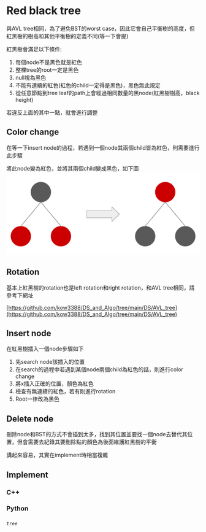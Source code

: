 # Red black tree
與AVL tree相同，為了避免BST的worst case，因此它會自己平衡樹的高度，但紅黑樹的樹高和其他平衡樹的定義不同(等一下會提)

紅黑樹會滿足以下條件:
1. 每個node不是黑色就是紅色
2. 整棵tree的root一定是黑色
3. null視為黑色
4. 不能有連續的紅色(紅色的child一定得是黑色)，黑色無此規定
5. 從任意節點到tree leaf的path上會經過相同數量的黑node(紅黑樹樹高，black height)

若違反上面的其中一點，就會進行調整

## Color change
在等一下insert node的過程，若遇到一個node其兩個child皆為紅色，則需要進行此步驟

將此node變為紅色，並將其兩個child變成黑色，如下圖
![color_change](color_change.png)

## Rotation
基本上紅黑樹的rotation也是left rotation和right rotation，和AVL tree相同，請參考下網址

[https://github.com/kow3388/DS_and_Algo/tree/main/DS/AVL_tree](https://github.com/kow3388/DS_and_Algo/tree/main/DS/AVL_tree)

## Insert node
在紅黑樹插入一個node步驟如下
1. 先search node該插入的位置
2. 在search的過程中若遇到某個node兩個child為紅色的話，則進行color change
3. 將x插入正確的位置，顏色為紅色
4. 檢查有無連續的紅色，若有則進行rotation
5. Root一律改為黑色

## Delete node
刪除node和BST的方式不會插到太多，找到其位置並要找一個node去替代其位置，但會需要去紀錄其要刪除點的顏色為後面維護紅黑樹的平衡

講起來容易，其實在implement時相當複雜

## Implement
### C++
### Python

###### `tree`
